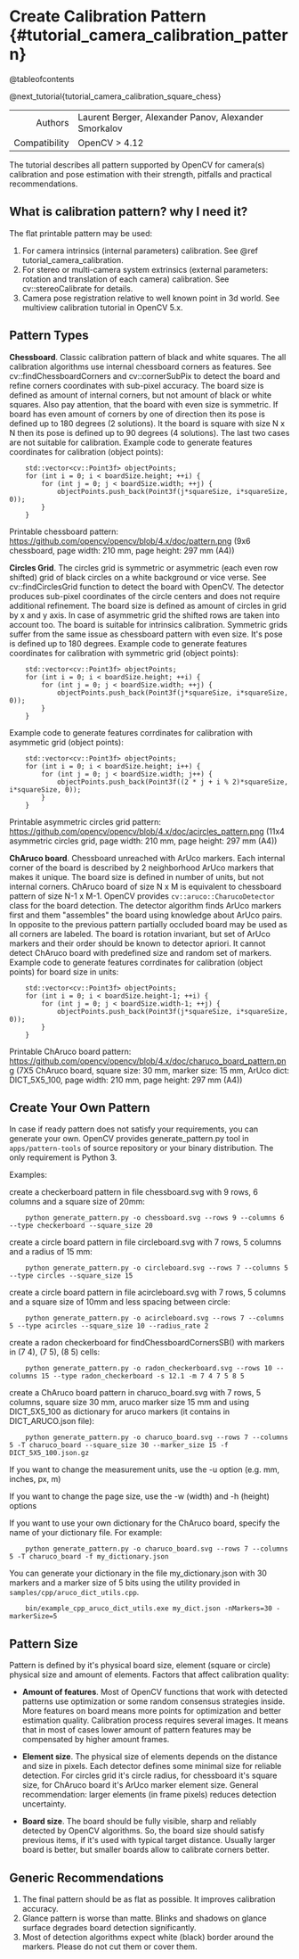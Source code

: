 Create Calibration Pattern {#tutorial_camera_calibration_pattern}
==========================

@tableofcontents

@next_tutorial{tutorial_camera_calibration_square_chess}

|    |    |
| -: | :- |
| Authors | Laurent Berger, Alexander Panov, Alexander Smorkalov |
| Compatibility   | OpenCV > 4.12  |


The tutorial describes all pattern supported by OpenCV for camera(s) calibration and pose estimation
with their strength, pitfalls and practical recommendations.

What is calibration pattern? why I need it?
-------------------------------------------

The flat printable pattern may be used:

1. For camera intrinsics (internal parameters) calibration. See @ref tutorial_camera_calibration.
2. For stereo or multi-camera system extrinsics (external parameters: rotation and translation
   of each camera) calibration. See cv::stereoCalibrate for details.
3. Camera pose registration relative to well known point in 3d world. See multiview calibration
   tutorial in OpenCV 5.x.

Pattern Types
-------------

**Chessboard**. Classic calibration pattern of black and white squares. The all calibration algorithms
use internal chessboard corners as features. See cv::findChessboardCorners and cv::cornerSubPix to
detect the board and refine corners coordinates with sub-pixel accuracy. The board size is defined
as amount of internal corners, but not amount of black or white squares. Also pay attention, that
the board with even size is symmetric. If board has even amount of corners by one of direction then
its pose is defined up to 180 degrees (2 solutions). It the board is square with size N x N then its
pose is defined up to 90 degrees (4 solutions). The last two cases are not suitable for calibration.
Example code to generate features coordinates for calibration (object points):
```
    std::vector<cv::Point3f> objectPoints;
    for (int i = 0; i < boardSize.height; ++i) {
        for (int j = 0; j < boardSize.width; ++j) {
            objectPoints.push_back(Point3f(j*squareSize, i*squareSize, 0));
        }
    }
```
Printable chessboard pattern: https://github.com/opencv/opencv/blob/4.x/doc/pattern.png
(9x6 chessboard, page width: 210 mm, page height: 297 mm (A4))

**Circles Grid**. The circles grid is symmetric or asymmetric (each even row shifted) grid of black
circles on a white background or vice verse. See cv::findCirclesGrid function to detect the board
with OpenCV. The detector produces sub-pixel coordinates of the circle centers and does not require
additional refinement. The board size is defined as amount of circles in grid by x and y axis.
In case of asymmetric grid the shifted rows are taken into account too. The board is suitable for
intrinsics calibration. Symmetric grids suffer from the same issue as chessboard pattern with even
size. It's pose is defined up to 180 degrees.
Example code to generate features coordinates for calibration with symmetric grid (object points):
```
    std::vector<cv::Point3f> objectPoints;
    for (int i = 0; i < boardSize.height; ++i) {
        for (int j = 0; j < boardSize.width; ++j) {
            objectPoints.push_back(Point3f(j*squareSize, i*squareSize, 0));
        }
    }
```
Example code to generate features corrdinates for calibration with asymmetic grid (object points):
```
    std::vector<cv::Point3f> objectPoints;
    for (int i = 0; i < boardSize.height; i++) {
        for (int j = 0; j < boardSize.width; j++) {
            objectPoints.push_back(Point3f((2 * j + i % 2)*squareSize, i*squareSize, 0));
        }
    }
```
Printable asymmetric circles grid pattern: https://github.com/opencv/opencv/blob/4.x/doc/acircles_pattern.png
(11x4 asymmetric circles grid, page width: 210 mm, page height: 297 mm (A4))

**ChAruco board**. Chessboard unreached with ArUco markers. Each internal corner of the board is
described by 2 neighborhood ArUco markers that makes it unique. The board size is defined in number
of units, but not internal corners. ChAruco board of size N x M is equivalent to chessboard pattern
of size  N-1 x M-1. OpenCV provides `cv::aruco::CharucoDetector` class for the board detection.
The detector algorithm finds ArUco markers first and them "assembles" the board using knowledge
about ArUco pairs. In opposite to the previous pattern partially occluded board may be used as all
corners are labeled. The board is rotation invariant, but set of ArUco markers and their order
should be known to detector apriori. It cannot detect ChAruco board with predefined size and random
set of markers.
Example code to generate features corrdinates for calibration (object points) for board size in units:
```
    std::vector<cv::Point3f> objectPoints;
    for (int i = 0; i < boardSize.height-1; ++i) {
        for (int j = 0; j < boardSize.width-1; ++j) {
            objectPoints.push_back(Point3f(j*squareSize, i*squareSize, 0));
        }
    }
```
Printable ChAruco board pattern: https://github.com/opencv/opencv/blob/4.x/doc/charuco_board_pattern.png
(7X5 ChAruco board, square size: 30 mm, marker size: 15 mm, ArUco dict: DICT_5X5_100, page width:
210 mm, page height: 297 mm (A4))

Create Your Own Pattern
-----------------------

In case if ready pattern does not satisfy your requirements, you can generate your own. OpenCV
provides generate_pattern.py tool in `apps/pattern-tools` of source repository or your binary
distribution. The only requirement is Python 3.

Examples:

create a checkerboard pattern in file chessboard.svg with 9 rows, 6 columns and a square size of 20mm:

        python generate_pattern.py -o chessboard.svg --rows 9 --columns 6 --type checkerboard --square_size 20

create a circle board pattern in file circleboard.svg with 7 rows, 5 columns and a radius of 15 mm:

        python generate_pattern.py -o circleboard.svg --rows 7 --columns 5 --type circles --square_size 15

create a circle board pattern in file acircleboard.svg with 7 rows, 5 columns and a square size of
10mm and less spacing between circle:

        python generate_pattern.py -o acircleboard.svg --rows 7 --columns 5 --type acircles --square_size 10 --radius_rate 2

create a radon checkerboard for findChessboardCornersSB() with markers in (7 4), (7 5), (8 5) cells:

        python generate_pattern.py -o radon_checkerboard.svg --rows 10 --columns 15 --type radon_checkerboard -s 12.1 -m 7 4 7 5 8 5

create a ChAruco board pattern in charuco_board.svg with 7 rows, 5 columns, square size 30 mm, aruco
marker size 15 mm and using DICT_5X5_100 as dictionary for aruco markers (it contains in DICT_ARUCO.json file):

        python generate_pattern.py -o charuco_board.svg --rows 7 --columns 5 -T charuco_board --square_size 30 --marker_size 15 -f DICT_5X5_100.json.gz

If you want to change the measurement units, use the -u option (e.g. mm, inches, px, m)

If you want to change the page size, use the -w (width) and -h (height) options

If you want to use your own dictionary for the ChAruco board, specify the name of your dictionary
file. For example:

        python generate_pattern.py -o charuco_board.svg --rows 7 --columns 5 -T charuco_board -f my_dictionary.json

You can generate your dictionary in the file my_dictionary.json with 30 markers and a marker size of
5 bits using the utility provided in `samples/cpp/aruco_dict_utils.cpp`.

        bin/example_cpp_aruco_dict_utils.exe my_dict.json -nMarkers=30 -markerSize=5

Pattern Size
------------

Pattern is defined by it's physical board size, element (square or circle) physical size and amount
of elements. Factors that affect calibration quality:

- **Amount of features**. Most of OpenCV functions that work with detected patterns use optimization
or some random consensus strategies inside. More features on board means more points for optimization
and better estimation quality. Calibration process requires several images. It means that in most
of cases lower amount of pattern features may be compensated by higher amount frames.

- **Element size**. The physical size of elements depends on the distance and size in pixels.
Each detector defines some minimal size for reliable detection. For circles grid it's circle
radius, for chessboard it's square size, for ChAruco board it's ArUco marker element size.
General recommendation: larger elements (in frame pixels) reduces detection uncertainty.

- **Board size**. The board should be fully visible, sharp and reliably detected by OpenCV algorithms.
So, the board size should satisfy previous items, if it's used with typical target distance.
Usually larger board is better, but smaller boards allow to calibrate corners better.

Generic Recommendations
-----------------------

1. The final pattern should be as flat as possible. It improves calibration accuracy.
2. Glance pattern is worse than matte. Blinks and shadows on glance surface degrades board detection
significantly.
3. Most of detection algorithms expect white (black) border around the markers. Please do not cut
them or cover them.
